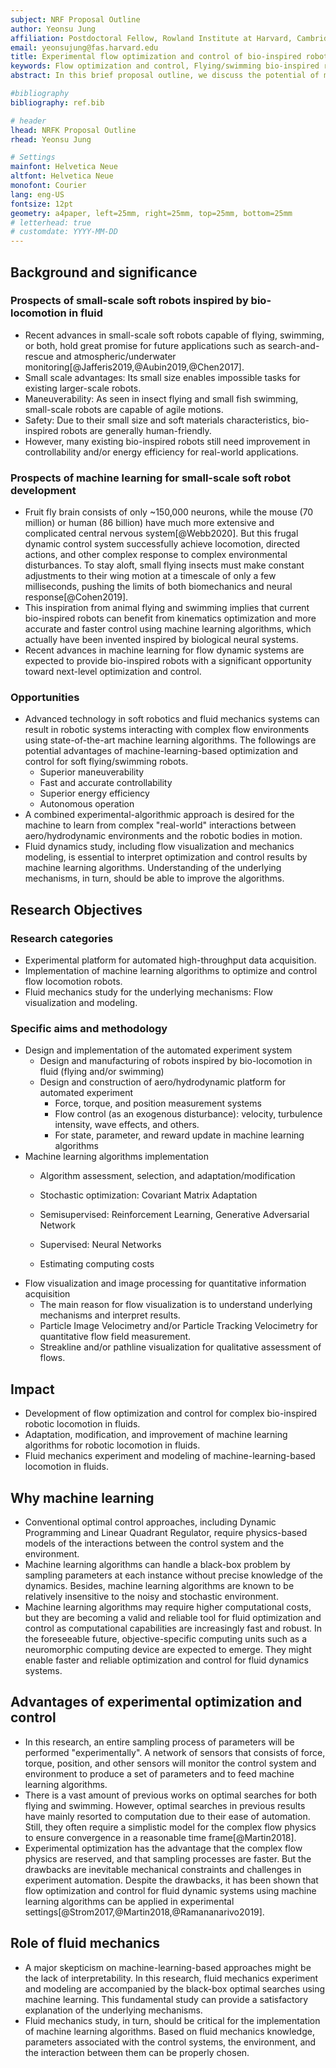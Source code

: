 ```yaml
---
subject: NRF Proposal Outline
author: Yeonsu Jung
affiliation: Postdoctoral Fellow, Rowland Institute at Harvard, Cambridge, MA
email: yeonsujung@fas.harvard.edu
title: Experimental flow optimization and control of bio-inspired robots using machine learning
keywords: Flow optimization and control, Flying/swimming bio-inspired robots, Unsteady flows, Flow visualization, Machine learning, Stochastic optimization
abstract: In this brief proposal outline, we discuss the potential of machine-learning-based approaches for the development of flying/swimming bio-inspired robots. Three research categories for the overarching research objective are suggested so that their combination produces promising research outcomes. We overview how machine learning can push the boundaries of current bio-inspired robot technology, emphasizing experimental optimization and control. Roles of fluid mechanics, both experimental and theoretical, are discussed as a crucial avenue to understand the underlying mechanisms beyond black-box optimization and control.

#bibliography
bibliography: ref.bib

# header
lhead: NRFK Proposal Outline
rhead: Yeonsu Jung

# Settings
mainfont: Helvetica Neue
altfont: Helvetica Neue
monofont: Courier
lang: eng-US
fontsize: 12pt
geometry: a4paper, left=25mm, right=25mm, top=25mm, bottom=25mm
# letterhead: true
# customdate: YYYY-MM-DD
---
```


## Background and significance

### Prospects of small-scale soft robots inspired by bio-locomotion in fluid

- Recent advances in small-scale soft robots capable of flying, swimming, or both, hold great promise for future applications such as search-and-rescue and atmospheric/underwater monitoring[@Jafferis2019,@Aubin2019,@Chen2017].
- Small scale advantages: Its small size enables impossible tasks for existing larger-scale robots.
- Maneuverability: As seen in insect flying and small fish swimming, small-scale robots are capable of agile motions.
- Safety: Due to their small size and soft materials characteristics, bio-inspired robots are generally human-friendly.
- However, many existing bio-inspired robots still need improvement in controllability and/or energy efficiency for real-world applications.

### Prospects of machine learning for small-scale soft robot development

- Fruit fly brain consists of only ~150,000 neurons, while the mouse (70 million) or human (86 billion) have much more extensive and complicated central nervous system[@Webb2020]. But this frugal dynamic control system successfully achieve locomotion, directed actions, and other complex response to complex environmental disturbances. To stay aloft, small flying insects must make constant adjustments to their wing motion at a timescale of only a few milliseconds, pushing the limits of both biomechanics and neural response[@Cohen2019].
- This inspiration from animal flying and swimming implies that current bio-inspired robots can benefit from kinematics optimization and more accurate and faster control using machine learning algorithms, which actually have been invented inspired by biological neural systems.
- Recent advances in machine learning for flow dynamic systems are expected to provide bio-inspired robots with a significant opportunity toward next-level optimization and control.

### Opportunities

- Advanced technology in soft robotics and fluid mechanics systems can result in robotic systems interacting with complex flow environments using state-of-the-art machine learning algorithms. The followings are potential advantages of machine-learning-based optimization and control for soft flying/swimming robots.
  - Superior maneuverability
  - Fast and accurate controllability
  - Superior energy efficiency
  - Autonomous operation
- A combined experimental-algorithmic approach is desired for the machine to learn from complex "real-world" interactions between aero/hydrodynamic environments and the robotic bodies in motion.
- Fluid dynamics study, including flow visualization and mechanics modeling, is essential to interpret optimization and control results by machine learning algorithms. Understanding of the underlying mechanisms, in turn, should be able to improve the algorithms.

## Research Objectives

### Research categories

- Experimental platform for automated high-throughput data acquisition.
- Implementation of machine learning algorithms to optimize and control flow locomotion robots.
- Fluid mechanics study for the underlying mechanisms: Flow visualization and modeling.

### Specific aims and methodology

- Design and implementation of the automated experiment system
  - Design and manufacturing of robots inspired by bio-locomotion in fluid (flying and/or swimming)
  - Design and construction of aero/hydrodynamic platform for automated experiment
    - Force, torque, and position measurement systems
    - Flow control (as an exogenous disturbance): velocity, turbulence intensity, wave effects, and others.
    - For state, parameter, and reward update in machine learning algorithms
- Machine learning algorithms implementation
  - Algorithm assessment, selection, and adaptation/modification
  - Stochastic optimization: Covariant Matrix Adaptation
  - Semisupervised: Reinforcement Learning, Generative Adversarial Network
  - Supervised: Neural Networks

  - Estimating computing costs
- Flow visualization and image processing for quantitative information acquisition
  - The main reason for flow visualization is to understand underlying mechanisms and interpret results.
  - Particle Image Velocimetry and/or Particle Tracking Velocimetry for quantitative flow field measurement.
  - Streakline and/or pathline visualization for qualitative assessment of flows.

## Impact

- Development of flow optimization and control for complex bio-inspired robotic locomotion in fluids.
- Adaptation, modification, and improvement of machine learning algorithms for robotic locomotion in fluids.
- Fluid mechanics experiment and modeling of machine-learning-based locomotion in fluids.

## Why machine learning

- Conventional optimal control approaches, including Dynamic Programming and Linear Quadrant Regulator, require physics-based models of the interactions between the control system and the environment.
- Machine learning algorithms can handle a black-box problem by sampling parameters at each instance without precise knowledge of the dynamics. Besides, machine learning algorithms are known to be relatively insensitive to the noisy and stochastic environment.
- Machine learning algorithms may require higher computational costs, but they are becoming a valid and reliable tool for fluid optimization and control as computational capabilities are increasingly fast and robust. In the foreseeable future, objective-specific computing units such as a neuromorphic computing device are expected to emerge. They might enable faster and reliable optimization and control for fluid dynamics systems.

## Advantages of experimental optimization and control

- In this research, an entire sampling process of parameters will be performed "experimentally". A network of sensors that consists of force, torque, position, and other sensors will monitor the control system and environment to produce a set of parameters and to feed machine learning algorithms.
- There is a vast amount of previous works on optimal searches for both flying and swimming. However, optimal searches in previous results have mainly resorted to computation due to their ease of automation. Still, they often require a simplistic model for the complex flow physics to ensure convergence in a reasonable time frame[@Martin2018].
- Experimental optimization has the advantage that the complex flow physics are reserved, and that sampling processes are faster. But the drawbacks are inevitable mechanical constraints and challenges in experiment automation. Despite the drawbacks, it has been shown that flow optimization and control for fluid dynamic systems using machine learning algorithms can be applied in experimental settings[@Strom2017,@Martin2018,@Ramananarivo2019].

## Role of fluid mechanics

- A major skepticism on machine-learning-based approaches might be the lack of interpretability. In this research, fluid mechanics experiment and modeling are accompanied by the black-box optimal searches using machine learning. This fundamental study can provide a satisfactory explanation of the underlying mechanisms.
- Fluid mechanics study, in turn, should be critical for the implementation of machine learning algorithms. Based on fluid mechanics knowledge, parameters associated with the control systems, the environment, and the interaction between them can be properly chosen.
